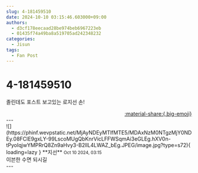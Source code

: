 ```yaml
---
slug: 4-181459510
date: 2024-10-10 03:15:46.603000+09:00
authors:
  - d3cf178eecaad28be974beb6967223eb
  - 01435f74a49ba8a519705ad242348232
categories:
  - Jisun
tags:
  - Fan Post
---
```


# 4-181459510

<div class="post-container" markdown="1">
<div class="content-container md-sidebar__scrollwrap" markdown="1">

졸린데도 포스트 보고있는 로지선 손!

</div>
</div>

<div style="text-align: right;" markdown="1">
<a href="https://weverse.io/fromis9/fanpost/4-181459510" style="text-align: right;">:material-share:{.big-emoji}</a>
</div>
---

<div class="comments-container md-sidebar__scrollwrap" markdown="1">
<div class="comment" markdown="1">
<div class='id-container' markdown="1">
![](https://phinf.wevpstatic.net/MjAyNDEyMTlfMTE5/MDAxNzM0NTgzMjY0NDEy.08FClE9gxLY-99LscoMUgQbKnrVicLFFWSqmAi3eGLEg.hXV0n-tPyoIqjwYMPRrQ8Zn9aHvy3-B2llL4LWAZ_bEg.JPEG/image.jpg?type=s72){ loading=lazy }
**<span class="artist">지선</span>** <small>Oct 10 2024, 03:15</small><br>
</div>
<div class='comment-body' markdown="1">
이븐한 수면 되시길
</div>
</div>
</div>
---
